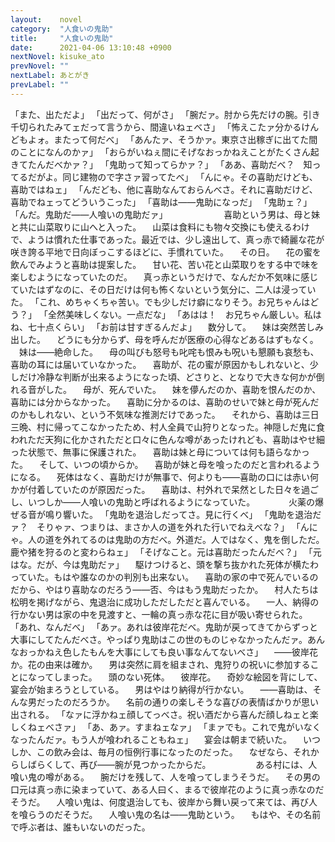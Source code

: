 ```yaml
---
layout:    novel
category:  "人食いの鬼助"
title:     "人食いの鬼助"
date:      2021-04-06 13:10:48 +0900
nextNovel: kisuke_ato
prevNovel: ""
nextLabel: あとがき
prevLabel: ""
---
```

「また、出ただよ」
「出だって、何がさ」
「腕だァ。肘から先だけの腕。引き千切られたみてェだって言うから、間違いねェべさ」
「怖えこたァ分かるけんどもよォ。またって何だべ」
「あんたァ、そうかァ。東京さ出稼ぎに出てた間のことになんのかァ」
「おらがいねぇ間にそげなおっかねえことがたくさん起きてたんだべかァ？」
「鬼助って知ってらかァ？」
「ああ、喜助だべ？　知ってるだがよ。同じ建物ので字さァ習ってたべ」
「んにゃ。その喜助だけども、喜助ではねェ」
「んだども、他に喜助なんておらんべさ。それに喜助だけど、喜助でねェってどういうこった」
「喜助は――鬼助になっだ」
「鬼助ェ？」
「んだ。鬼助だ――人喰いの鬼助だァ」
　
　
　
　
　喜助という男は、母と妹と共に山菜取りに山へと入った。
　山菜は食料にも物々交換にも使えるわけで、ようは慣れた仕事であった。最近では、少し遠出して、真っ赤で綺麗な花が咲き誇る平地で日向ぼっこするほどに、手慣れていた。
　その日。
　花の蜜を飲んでみようと喜助は提案した。
　甘い花、苦い花と山菜取りをする中で味を楽しむようになっていたのだ。
　真っ赤というだけで、なんだか不気味に感じていたはずなのに、その日だけは何も怖くないという気分に、二人は浸っていた。
「これ、めちゃくちゃ苦い。でも少しだけ癖になりそう。お兄ちゃんはどう？」
「全然美味しくない。一点だな」
「あはは！　お兄ちゃん厳しい。私はね、七十点くらい」
「お前は甘すぎるんだよ」
　数分して。
　妹は突然苦しみ出した。
　どうにも分からず、母を呼んだが医療の心得などあるはずもなく。
　妹は――絶命した。
　母の叫びも怒号も叱咤も恨みも呪いも懇願も哀愁も、喜助の耳には届いていなかった。
　喜助が、花の蜜が原因かもしれないと、少しだけ冷静な判断が出来るようになった頃、どさりと、となりで大きな何かが倒れる音がした。
　母が、死んでいた。
　妹を儚んだのか、喜助を恨んだのか、喜助には分からなかった。
　喜助に分かるのは、喜助のせいで妹と母が死んだのかもしれない、という不気味な推測だけであった。
　それから、喜助は三日三晩、村に帰ってこなかったため、村人全員で山狩りとなった。神隠しだ鬼に食われただ天狗に化かされただと口々に色んな噂があったけれども、喜助はやせ細った状態で、無事に保護された。
　喜助は妹と母については何も語らなかった。
　そして、いつの頃からか。
　喜助が妹と母を喰ったのだと言われるようになる。
　死体はなく、喜助だけが無事で、何よりも――喜助の口には赤い何かが付着していたのが原因だった。
　喜助は、村外れで呆然とした日々を過ごし、いつしか――人喰いの鬼助と呼ばれるようになっていた。
　
　
　火薬の爆ぜる音が鳴り響いた。
「鬼助を退治しだってさ。見に行くべ」
「鬼助を退治だァ？　そりゃァ、つまりは、まさか人の道を外れた行いでねえべな？」
「んにゃ。人の道を外れてるのは鬼助の方だべ。外道だ。人ではなく、鬼を倒しただ。鹿や猪を狩るのと変わらねェ」
「そげなこと。元は喜助だったんだべ？」
「元はな。だが、今は鬼助だァ」
　駆けつけると、頭を撃ち抜かれた死体が横たわっていた。もはや誰なのかの判別も出来ない。
　喜助の家の中で死んでいるのだから、やはり喜助なのだろう――否、今はもう鬼助だったか。
　村人たちは松明を掲げながら、鬼退治に成功しただしただと喜んでいる。
　一人、納得の行かない男は家の中を見渡すと、一輪の真っ赤な花に目が吸い寄せられた。
「あれ、なんだべ」
「あァ。あれは彼岸花だべ。鬼助が戻ってきてからずっと大事にしてたんだべさ。やっぱり鬼助はこの世のものじゃなかったんだァ。あんなおっかねえ色したもんを大事にしても良い事なんてないべさ」
　――彼岸花か。花の由来は確か。
　男は突然に肩を組まされ、鬼狩りの祝いに参加することになってしまった。
　頭のない死体。
　彼岸花。
　奇妙な絵図を背にして、宴会が始まろうとしている。
　男はやはり納得が行かない。
　――喜助は、そんな男だったのだろうか。
　名前の通りの楽しそうな喜びの表情ばかりが思い出される。
「なァに浮かねェ顔してっべさ。祝い酒だから喜んだ顔しねェと楽しくねェべさァ」
「あ、あァ。すまねェなァ」
「まァでも。これで鬼がいなくなったんだァ。もう人が喰われることもねェ」
　宴会は朝まで続いた。
　いつしか、この飲み会は、毎月の恒例行事になったのだった。
　なぜなら、それからしばらくして、再び――腕が見つかったからだ。
　
　
　
　ある村には、人喰い鬼の噂がある。
　腕だけを残して、人を喰ってしまうそうだ。
　その男の口元は真っ赤に染まっていて、ある人曰く、まるで彼岸花のように真っ赤なのだそうだ。
　人喰い鬼は、何度退治しても、彼岸から舞い戻って来ては、再び人を喰らうのだそうだ。
　人喰い鬼の名は――鬼助という。
　もはや、その名前で呼ぶ者は、誰もいないのだった。
　
　
　
　
　
　
　
　
　
　
　
